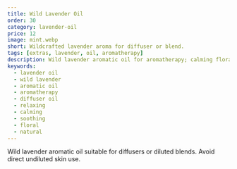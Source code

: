 ```yaml
---
title: Wild Lavender Oil
order: 30
category: lavender-oil
price: 12
image: mint.webp
short: Wildcrafted lavender aroma for diffuser or blend.
tags: [extras, lavender, oil, aromatherapy]
description: Wild lavender aromatic oil for aromatherapy; calming floral notes for diffusers and diluted blends. Wildcrafted aroma, relaxing and soothing.
keywords:
  - lavender oil
  - wild lavender
  - aromatic oil
  - aromatherapy
  - diffuser oil
  - relaxing
  - calming
  - soothing
  - floral
  - natural
---
```


Wild lavender aromatic oil suitable for diffusers or diluted blends. Avoid direct undiluted skin use.
